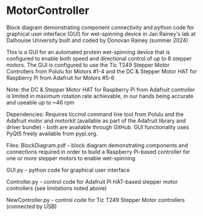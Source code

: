 # MotorController
Block diagram demonstrating component connectivity and python code for graphical user interface (GUI) for wet-spinning device
in Jan Rainey's lab at Dalhouise University built and coded by Donovan Rainey (summer 2024)

This is a GUI for an automated protein wet-spinning device that is configured to
enable both speed and directional control of up to 6 stepper motors. The GUI
is configured to use the Tic T249 Stepper Motor Controllers from Polulu for Motors #1-4
and the DC & Stepper Motor HAT for Raspberry Pi from Adafruit for Motors #5-6

Note: the DC & Stepper Motor HAT for Raspberry Pi from Adafruit controller is limited in maximum rotation
rate achievable, in our hands being accurate and useable up to ~46 rpm

Dependencies:
Requires ticcmd command line tool from Polulu and the Adafruit motor and motorkit (available as part of
the Adafruit library and driver bundle) - both are available through GitHub. GUI functionality uses 
PyQt5 freely available from pypi.org.

Files:
BlockDiagram.pdf - block diagram demonstrating components and connections required in order to build a
Raspberry Pi-based controller for one or more stepper motors to enable wet-spinning

GUI.py - python code for graphical user interface

Controller.py - control code for Adafruit Pi HAT-based stepper motor controllers (see limitations noted above)

NewController.py - control code for Tic T249 Stepper Motor controllers (connected by USB)

